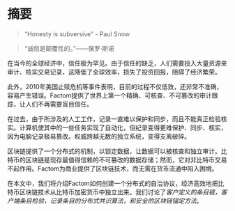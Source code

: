 # 摘要
> “Honesty is subversive” - Paul Snow

> “诚信是颠覆性的。”——保罗·斯诺

在当今的全球经济中，信任极为罕见。由于信任的缺乏，人们需要投入大量资源来审计、核实交易记录，这降低了全球效率，损失了投资回报，阻碍了经济繁荣。

此外，2010年美国止赎危机等事件表明，目前的过程不仅低效，还非常不准确，容易产生错误。Factom提供了世界上第一个精确、可核查、不可篡改的审计跟踪，让人们不再需要盲目信任。

在过去，由于所涉及的人工工作，记录一直难以保护和同步，而且不能真正检验核实。计算机使其中的一些任务实现了自动化，但纪录变得更难保护、同步、核实，因为电脑记录极易篡改。权威跨越无数的独立系统，变得支离破碎。

区块链提供了一个分布式的机制，以锁定数据，让数据可以被核查和独立审计。比特币的区块链是现存最值得信赖的不可篡改的数据存储；然而，它对非比特币交易不起作用。Factom为商业提供了区块链技术，而无需在货币流通中陷入困境。

在本文中，我们将介绍Factom如何创建一个分布式的自治协议，经济高效地把比特币区块链技术从比特币加密货币中独立出来。我们讨论了*客户定义的条目链，客户端条目检验，记录条目的分布式共识算法，和安全的区块链锚定方法*。
